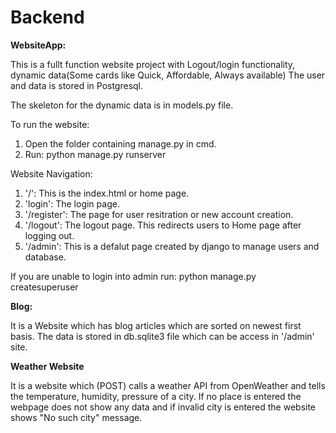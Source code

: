 # Backend

**WebsiteApp:**

This is a fullt function website project with Logout/login functionality, dynamic data(Some cards like Quick, Affordable, Always available)
The user and data is stored in Postgresql.

The skeleton for the dynamic data is in models.py file.

To run the website:
1. Open the folder containing manage.py in cmd.
2. Run: python manage.py runserver

Website Navigation:
1. '/': This is the index.html or home page.
2. 'login': The login page.
3. '/register': The page for user resitration or new account creation.
4. '/logout': The logout page. This redirects users to Home page after logging out.
5. '/admin': This is a defalut page created by django to manage users and database.

If you are unable to login into admin run: python manage.py createsuperuser

**Blog:**

It is a Website which has blog articles which are sorted on newest first basis.
The data is stored in db.sqlite3 file which can be access in '/admin' site.



**Weather Website**

It is a website which (POST) calls a weather API from OpenWeather and tells the temperature, humidity, pressure of a city.
If no place is entered the webpage does not show any data and if invalid city is entered the website shows "No such city" message.
